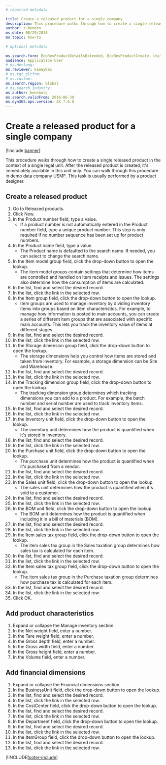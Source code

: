 ```yaml
--- 
# required metadata 
 
title: Create a released product for a single company
description: This procedure walks through how to create a single released product in the context of a single legal unit. 
author: t-benebo
ms.date: 08/29/2018
ms.topic: how-to 
 
# optional metadata 
 
ms.search.form: EcoResProductDetailsExtended, EcoResProductCreate, UnitOfMeasureLookup, DimensionLookup   
audience: Application User 
# ms.devlang:  
ms.reviewer: kamaybac
# ms.tgt_pltfrm:  
# ms.custom:  
ms.search.region: Global
# ms.search.industry: 
ms.author: benebotg
ms.search.validFrom: 2016-06-30 
ms.dyn365.ops.version: AX 7.0.0 
---
```

# Create a released product for a single company

[!include [banner](../../includes/banner.md)]

This procedure walks through how to create a single released product in the context of a single legal unit. After the released product is created,  it's immediately available in this unit only. You can walk through this procedure in demo data company USMF. This task is usually performed by a product designer.


## Create a released product
1. Go to Released products.
2. Click New.
3. In the Product number field, type a value.
    * If a product number is not automatically entered in the Product number field, type a unique product number. This step is only  required if no number sequence has been set up for product numbers.  
4. In the Product name field, type a value.
    * The Product name is defaulted to the search name. If needed, you can select to change the search name.  
5. In the Item model group field, click the drop-down button to open the lookup.
    * The item model groups contain settings that determine how items are controlled and handled on item receipts and issues. The settings also determine how the consumption of items are calculated.  
6. In the list, find and select the desired record.
7. In the list, click the link in the selected row.
8. In the Item group field, click the drop-down button to open the lookup.
    * Item groups are used to manage inventory by dividing inventory items into groups based on item characteristics. For example, to manage how information is posted to main accounts, you can create a series of different item groups that are associated with specific main accounts. This lets you track the inventory value of items at different stages.  
9. In the list, find and select the desired record.
10. In the list, click the link in the selected row.
11. In the Storage dimension group field, click the drop-down button to open the lookup.
    * The storage dimensions help you control how items are stored and taken from inventory. For example, a storage dimension can be Site and Warehouse.  
12. In the list, find and select the desired record.
13. In the list, click the link in the selected row.
14. In the Tracking dimension group field, click the drop-down button to open the lookup.
    * The tracking dimension group determines which tracking dimensions you can add to a product. For example, the batch number and serial number are used to track inventory items.  
15. In the list, find and select the desired record.
16. In the list, click the link in the selected row.
17. In the Inventory unit field, click the drop-down button to open the lookup.
    * The inventory unit determines how the product is quantified when it's stored in inventory.  
18. In the list, find and select the desired record.
19. In the list, click the link in the selected row.
20. In the Purchase unit field, click the drop-down button to open the lookup.
    * The purchase unit determines how the product is quantified when it's purchased from a vendor.  
21. In the list, find and select the desired record.
22. In the list, click the link in the selected row.
23. In the Sales unit field, click the drop-down button to open the lookup.
    * The sales unit determines how the product is quantified when it's sold to a customer.  
24. In the list, find and select the desired record.
25. In the list, click the link in the selected row.
26. In the BOM unit field, click the drop-down button to open the lookup.
    * The BOM unit determines how the product is quantified when including it in a bill of materials (BOM).  
27. In the list, find and select the desired record.
28. In the list, click the link in the selected row.
29. In the Item sales tax group field, click the drop-down button to open the lookup.
    * The item sales tax group in the Sales taxation group determines how sales tax is calculated for each item.  
30. In the list, find and select the desired record.
31. In the list, click the link in the selected row.
32. In the Item sales tax group field, click the drop-down button to open the lookup.
    * The item sales tax group in the Purchase taxation group determines how purchase tax is calculated for each item.  
33. In the list, find and select the desired record.
34. In the list, click the link in the selected row.
35. Click OK.

## Add product characteristics
1. Expand or collapse the Manage inventory section.
2. In the Net weight field, enter a number.
3. In the Tare weight field, enter a number.
4. In the Gross depth field, enter a number.
5. In the Gross width field, enter a number.
6. In the Gross height field, enter a number.
7. In the Volume field, enter a number.

## Add financial dimensions
1. Expand or collapse the Financial dimensions section.
2. In the BusinessUnit field, click the drop-down button to open the lookup.
3. In the list, find and select the desired record.
4. In the list, click the link in the selected row.
5. In the CostCenter field, click the drop-down button to open the lookup.
6. In the list, find and select the desired record.
7. In the list, click the link in the selected row.
8. In the Department field, click the drop-down button to open the lookup.
9. In the list, find and select the desired record.
10. In the list, click the link in the selected row.
11. In the ItemGroup field, click the drop-down button to open the lookup.
12. In the list, find and select the desired record.
13. In the list, click the link in the selected row.



[!INCLUDE[footer-include](../../../includes/footer-banner.md)]